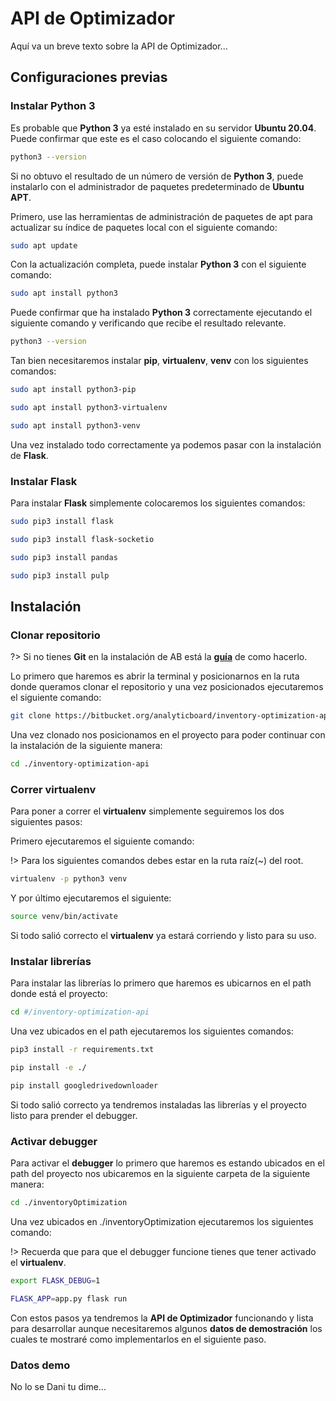 # API de Optimizador

Aquí va un breve texto sobre la API de Optimizador...

## Configuraciones previas

### Instalar Python 3

Es probable que **Python 3** ya esté instalado en su servidor **Ubuntu 20.04**. Puede confirmar que este
es el caso colocando el siguiente comando:

```bash
python3 --version
```

Si no obtuvo el resultado de un número de versión de **Python 3**, puede instalarlo con el administrador de paquetes predeterminado de **Ubuntu APT**.

Primero, use las herramientas de administración de paquetes de apt para actualizar su índice de paquetes local con el siguiente comando:

```bash
sudo apt update
```

Con la actualización completa, puede instalar **Python 3** con el siguiente comando:

```bash
sudo apt install python3
```

Puede confirmar que ha instalado **Python 3** correctamente ejecutando el siguiente comando y verificando que recibe el resultado relevante.

```bash
python3 --version
```

Tan bien necesitaremos instalar **pip**, **virtualenv**, **venv** con los siguientes comandos:

```bash
sudo apt install python3-pip
```

```bash
sudo apt install python3-virtualenv
```

```bash
sudo apt install python3-venv
```

Una vez instalado todo correctamente ya podemos pasar con la instalación de **Flask**.

### Instalar Flask

Para instalar **Flask** simplemente colocaremos los siguientes comandos:

```bash
sudo pip3 install flask
```

```bash
sudo pip3 install flask-socketio
```

```bash
sudo pip3 install pandas
```

```bash
sudo pip3 install pulp
```

## Instalación

### Clonar repositorio

?> Si no tienes **Git** en la instalación de AB está la [**guía**](/installation?id=instalar-git) de como hacerlo.

Lo primero que haremos es abrir la terminal y posicionarnos en la ruta donde queramos clonar el repositorio y una vez posicionados
ejecutaremos el siguiente comando:

```bash
git clone https://bitbucket.org/analyticboard/inventory-optimization-api-local
```

Una vez clonado nos posicionamos en el proyecto para poder continuar con la instalación de la siguiente manera:

```bash
cd ./inventory-optimization-api
```

### Correr virtualenv

Para poner a correr el **virtualenv** simplemente seguiremos los dos siguientes pasos:

Primero ejecutaremos el siguiente comando:

!> Para los siguientes comandos debes estar en la ruta raíz(~) del root.

```bash
virtualenv -p python3 venv
```

Y por último ejecutaremos el siguiente:

```bash
source venv/bin/activate
```

Si todo salió correcto el **virtualenv** ya estará corriendo y listo para su uso.

### Instalar librerías

Para instalar las librerías lo primero que haremos es ubicarnos en el path donde está el proyecto:

```bash
cd #/inventory-optimization-api
```

Una vez ubicados en el path ejecutaremos los siguientes comandos:

```bash
pip3 install -r requirements.txt
```

```bash
pip install -e ./
```

```bash
pip install googledrivedownloader
```

Si todo salió correcto ya tendremos instaladas las librerías y el proyecto listo para prender el debugger.

### Activar debugger

Para activar el **debugger** lo primero que haremos es estando ubicados en el path del proyecto
nos ubicaremos en la siguiente carpeta de la siguiente manera:

```bash
cd ./inventoryOptimization
```

Una vez ubicados en ./inventoryOptimization ejecutaremos los siguientes comando:

!> Recuerda que para que el debugger funcione tienes que tener activado el **virtualenv**.

```bash
export FLASK_DEBUG=1
```

```bash
FLASK_APP=app.py flask run
```

Con estos pasos ya tendremos la **API de Optimizador** funcionando y lista para desarrollar aunque
necesitaremos algunos **datos de demostración** los cuales te mostraré como implementarlos en el siguiente paso.

### Datos demo

No lo se Dani tu dime...
